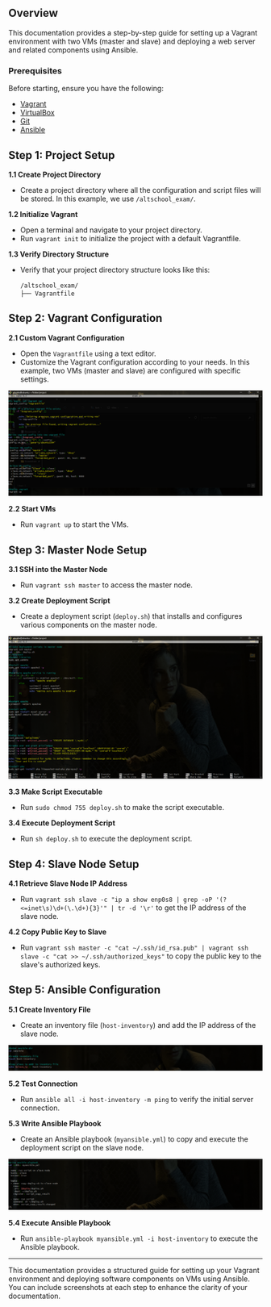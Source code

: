 ## Overview

This documentation provides a step-by-step guide for setting up a Vagrant environment with two VMs (master and slave) and deploying a web server and related components using Ansible.

### Prerequisites ###

Before starting, ensure you have the following:

- [Vagrant](https://www.vagrantup.com/)
- [VirtualBox](https://www.virtualbox.org/)
- [Git](https://git-scm.com/)
- [Ansible](https://www.ansible.com/)

## Step 1: Project Setup

**1.1 Create Project Directory**

- Create a project directory where all the configuration and script files will be stored. In this example, we use `/altschool_exam/`.

**1.2 Initialize Vagrant**

- Open a terminal and navigate to your project directory.
- Run `vagrant init` to initialize the project with a default Vagrantfile.

**1.3 Verify Directory Structure**

- Verify that your project directory structure looks like this:

  ```
  /altschool_exam/
  ├── Vagrantfile
  ```

## Step 2: Vagrant Configuration

**2.1 Custom Vagrant Configuration**

- Open the `Vagrantfile` using a text editor.
- Customize the Vagrant configuration according to your needs. In this example, two VMs (master and slave) are configured with specific settings.

![Screenshot](https://github.com/afj-code/altschool-exam/blob/main/Photos/Vagrant.png)

**2.2 Start VMs**

- Run `vagrant up` to start the VMs.

## Step 3: Master Node Setup

**3.1 SSH into the Master Node**

- Run `vagrant ssh master` to access the master node.

**3.2 Create Deployment Script**

- Create a deployment script (`deploy.sh`) that installs and configures various components on the master node.

![Screenshot](https://github.com/afj-code/altschool-exam/blob/main/Photos/Deploy.png)

**3.3 Make Script Executable**

- Run `sudo chmod 755 deploy.sh` to make the script executable.

**3.4 Execute Deployment Script**

- Run `sh deploy.sh` to execute the deployment script.

## Step 4: Slave Node Setup

**4.1 Retrieve Slave Node IP Address**

- Run `vagrant ssh slave -c "ip a show enp0s8 | grep -oP '(?<=inet\s)\d+(\.\d+){3}'" | tr -d '\r'` to get the IP address of the slave node.

**4.2 Copy Public Key to Slave**

- Run `vagrant ssh master -c "cat ~/.ssh/id_rsa.pub" | vagrant ssh slave -c "cat >> ~/.ssh/authorized_keys"` to copy the public key to the slave's authorized keys.

## Step 5: Ansible Configuration

**5.1 Create Inventory File**

- Create an inventory file (`host-inventory`) and add the IP address of the slave node.

![Screenshot](https://github.com/afj-code/altschool-exam/blob/main/Photos/Inventory%20File.png)

**5.2 Test Connection**

- Run `ansible all -i host-inventory -m ping` to verify the initial server connection.

**5.3 Write Ansible Playbook**

- Create an Ansible playbook (`myansible.yml`) to copy and execute the deployment script on the slave node.

![Screenshot](https://github.com/afj-code/altschool-exam/blob/main/Photos/Ansible.png)

**5.4 Execute Ansible Playbook**

- Run `ansible-playbook myansible.yml -i host-inventory` to execute the Ansible playbook.

---

This documentation provides a structured guide for setting up your Vagrant environment and deploying software components on VMs using Ansible. You can include screenshots at each step to enhance the clarity of your documentation.

